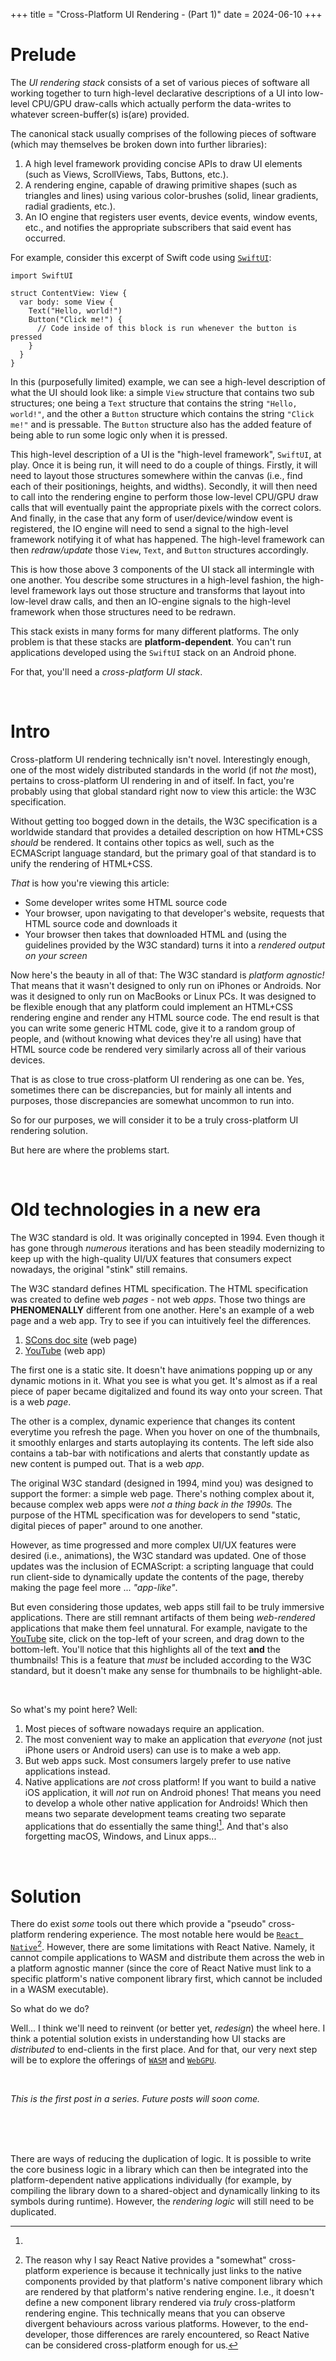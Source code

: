 +++
title = "Cross-Platform UI Rendering - (Part 1)"
date = 2024-06-10
+++

# Prelude

The *UI rendering stack* consists of a set of various pieces of software all working together to turn high-level declarative descriptions of a UI into low-level CPU/GPU draw-calls which actually perform the data-writes to whatever screen-buffer(s) is(are) provided.

The canonical stack usually comprises of the following pieces of software (which may themselves be broken down into further libraries):
1. A high level framework providing concise APIs to draw UI elements (such as Views, ScrollViews, Tabs, Buttons, etc.).
2. A rendering engine, capable of drawing primitive shapes (such as triangles and lines) using various color-brushes (solid, linear gradients, radial gradients, etc.).
3. An IO engine that registers user events, device events, window events, etc., and notifies the appropriate subscribers that said event has occurred.

For example, consider this excerpt of Swift code using [`SwiftUI`](https://developer.apple.com/xcode/swiftui):

```swift,linenos
import SwiftUI

struct ContentView: View {
  var body: some View {
    Text("Hello, world!")
    Button("Click me!") {
      // Code inside of this block is run whenever the button is pressed
    }
  }
}
```

In this (purposefully limited) example, we can see a high-level description of what the UI should look like:
a simple `View` structure that contains two sub structures; one being a `Text` structure that contains the string `"Hello, world!"`, and the other a `Button` structure which contains the string `"Click me!"` and is pressable.
The `Button` structure also has the added feature of being able to run some logic only when it is pressed.

This high-level description of a UI is the "high-level framework", `SwiftUI`, at play.
Once it is being run, it will need to do a couple of things.
Firstly, it will need to layout those structures somewhere within the canvas (i.e., find each of their positionings, heights, and widths).
Secondly, it will then need to call into the rendering engine to perform those low-level CPU/GPU draw calls that will eventually paint the appropriate pixels with the correct colors.
And finally, in the case that any form of user/device/window event is registered, the IO engine will need to send a signal to the high-level framework notifying it of what has happened.
The high-level framework can then *redraw/update* those `View`, `Text`, and `Button` structures accordingly.

This is how those above 3 components of the UI stack all intermingle with one another.
You describe some structures in a high-level fashion, the high-level framework lays out those structure and transforms that layout into low-level draw calls, and then an IO-engine signals to the high-level framework when those structures need to be redrawn.

This stack exists in many forms for many different platforms.
The only problem is that these stacks are **platform-dependent**.
You can't run applications developed using the `SwiftUI` stack on an Android phone.

For that, you'll need a *cross-platform UI stack*.

<br>

# Intro

Cross-platform UI rendering technically isn't novel.
Interestingly enough, one of the most widely distributed standards in the world (if not *the* most), pertains to cross-platform UI rendering in and of itself.
In fact, you're probably using that global standard right now to view this article: the W3C specification.

Without getting too bogged down in the details, the W3C specification is a worldwide standard that provides a detailed description on how HTML+CSS *should* be rendered.
It contains other topics as well, such as the ECMAScript language standard, but the primary goal of that standard is to unify the rendering of HTML+CSS.

*That* is how you're viewing this article:
- Some developer writes some HTML source code
- Your browser, upon navigating to that developer's website, requests that HTML source code and downloads it
- Your browser then takes that downloaded HTML and (using the guidelines provided by the W3C standard) turns it into a *rendered output on your screen*

Now here's the beauty in all of that:
The W3C standard is *platform agnostic!*
That means that it wasn't designed to only run on iPhones or Androids.
Nor was it designed to only run on MacBooks or Linux PCs.
It was designed to be flexible enough that any platform could implement an HTML+CSS rendering engine and render any HTML source code.
The end result is that you can write some generic HTML code, give it to a random group of people, and (without knowing what devices they're all using) have that HTML source code be rendered very similarly across all of their various devices.

That is as close to true cross-platform UI rendering as one can be.
Yes, sometimes there can be discrepancies, but for mainly all intents and purposes, those discrepancies are somewhat uncommon to run into.

So for our purposes, we will consider it to be a truly cross-platform UI rendering solution.

But here are where the problems start.

<br>

# Old technologies in a new era

The W3C standard is old.
It was originally concepted in 1994.
Even though it has gone through *numerous* iterations and has been steadily modernizing to keep up with the high-quality UI/UX features that consumers expect nowadays, the original "stink" still remains.

The W3C standard defines HTML specification.
The HTML specification was created to define web *pages* - not web *apps*.
Those two things are **PHENOMENALLY** different from one another.
Here's an example of a web page and a web app.
Try to see if you can intuitively feel the differences.

1. [SCons doc site](https://scons.org/doc/production/HTML/scons-man.html) (web page)
2. [YouTube](https://youtube.com/) (web app)

The first one is a static site.
It doesn't have animations popping up or any dynamic motions in it.
What you see is what you get.
It's almost as if a real piece of paper became digitalized and found its way onto your screen.
That is a web *page*.

The other is a complex, dynamic experience that changes its content everytime you refresh the page.
When you hover on one of the thumbnails, it smoothly enlarges and starts autoplaying its contents.
The left side also contains a tab-bar with notifications and alerts that constantly update as new content is pumped out.
That is a web *app*.

The original W3C standard (designed in 1994, mind you) was designed to support the former: a simple web page.
There's nothing complex about it, because complex web apps were *not a thing back in the 1990s.*
The purpose of the HTML specification was for developers to send "static, digital pieces of paper" around to one another.

However, as time progressed and more complex UI/UX features were desired (i.e., animations), the W3C standard was updated.
One of those updates was the inclusion of ECMAScript: a scripting language that could run client-side to dynamically update the contents of the page, thereby making the page feel more ... *"app-like"*.

But even considering those updates, web apps still fail to be truly immersive applications.
There are still remnant artifacts of them being *web-rendered* applications that make them feel unnatural.
For example, navigate to the [YouTube](https://youtube.com) site, click on the top-left of your screen, and drag down to the bottom-left.
You'll notice that this highlights all of the text **and** the thumbnails!
This is a feature that *must* be included according to the W3C standard, but it doesn't make any sense for thumbnails to be highlight-able.

<br>

So what's my point here?
Well:
1. Most pieces of software nowadays require an application.
2. The most convenient way to make an application that *everyone* (not just iPhone users or Android users) can use is to make a web app.
3. But web apps suck. Most consumers largely prefer to use native applications instead.
4. Native applications are *not* cross platform! If you want to build a native iOS application, it will *not* run on Android phones! That means you need to develop a whole other native application for Androids! Which then means two separate development teams creating two separate applications that do essentially the same thing![^1]. And that's also forgetting macOS, Windows, and Linux apps...

<br>

# Solution

There do exist *some* tools out there which provide a "pseudo" cross-platform rendering experience.
The most notable here would be [`React Native`](https://reactnative.dev)[^2].
However, there are some limitations with React Native.
Namely, it cannot compile applications to WASM and distribute them across the web in a platform agnostic manner (since the core of React Native must link to a specific platform's native component library first, which cannot be included in a WASM executable).

So what do we do?

Well... I think we'll need to reinvent (or better yet, *redesign*) the wheel here.
I think a potential solution exists in understanding how UI stacks are *distributed* to end-clients in the first place.
And for that, our very next step will be to explore the offerings of [`WASM`](https://webassembly.org) and [`WebGPU`](https://www.w3.org/TR/webgpu).

<br>

*This is the first post in a series.
Future posts will soon come.*

<br>
<br>
<br>

[^1]:
There are ways of reducing the duplication of logic.
It is possible to write the core business logic in a library which can then be integrated into the platform-dependent native applications individually (for example, by compiling the library down to a shared-object and dynamically linking to its symbols during runtime).
However, the *rendering logic* will still need to be duplicated.

[^2]: The reason why I say React Native provides a "somewhat" cross-platform experience is because it technically just links to the native components provided by that platform's native component library which are rendered by that platform's native rendering engine.
I.e., it doesn't define a new component library rendered via *truly* cross-platform rendering engine.
This technically means that you can observe divergent behaviours across various platforms.
However, to the end-developer, those differences are rarely encountered, so React Native can be considered cross-platform enough for us.

